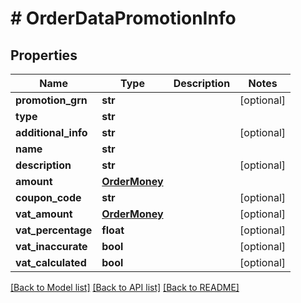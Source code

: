 # # OrderDataPromotionInfo


## Properties 


Name | Type | Description | Notes
------------ | ------------- | ------------- | -------------
**promotion_grn**| **str** |   | [optional]
**type**| **str** |   |
**additional_info**| **str** |   | [optional]
**name**| **str** |   |
**description**| **str** |   | [optional]
**amount**| [**OrderMoney**](OrderMoney.md) |   |
**coupon_code**| **str** |   | [optional]
**vat_amount**| [**OrderMoney**](OrderMoney.md) |   | [optional]
**vat_percentage**| **float** |   | [optional]
**vat_inaccurate**| **bool** |   | [optional]
**vat_calculated**| **bool** |   | [optional]


[[Back to Model list]](../../README.md#models) [[Back to API list]](../../README.md#endpoints) [[Back to README]](../../README.md)

